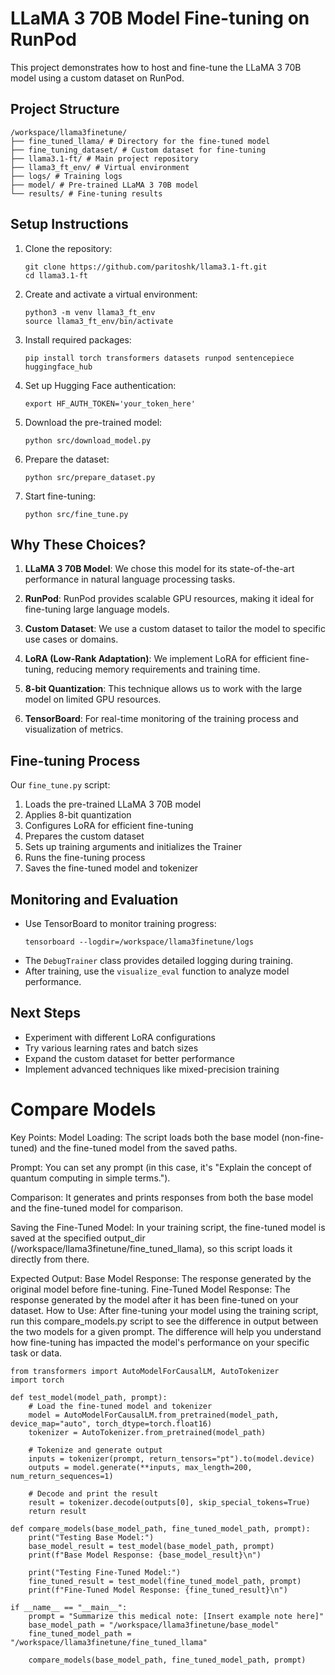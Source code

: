 # LLaMA 3 70B Model Fine-tuning on RunPod

This project demonstrates how to host and fine-tune the LLaMA 3 70B model using a custom dataset on RunPod.

## Project Structure
```
/workspace/llama3finetune/
├── fine_tuned_llama/ # Directory for the fine-tuned model
├── fine_tuning_dataset/ # Custom dataset for fine-tuning
├── llama3.1-ft/ # Main project repository
├── llama3_ft_env/ # Virtual environment
├── logs/ # Training logs
├── model/ # Pre-trained LLaMA 3 70B model
└── results/ # Fine-tuning results
```


## Setup Instructions

1. Clone the repository:
   ```
   git clone https://github.com/paritoshk/llama3.1-ft.git
   cd llama3.1-ft
   ```

2. Create and activate a virtual environment:
   ```
   python3 -m venv llama3_ft_env
   source llama3_ft_env/bin/activate
   ```

3. Install required packages:
   ```
   pip install torch transformers datasets runpod sentencepiece huggingface_hub
   ```

4. Set up Hugging Face authentication:
   ```
   export HF_AUTH_TOKEN='your_token_here'
   ```

5. Download the pre-trained model:
   ```
   python src/download_model.py
   ```

6. Prepare the dataset:
   ```
   python src/prepare_dataset.py
   ```

7. Start fine-tuning:
   ```
   python src/fine_tune.py
   ```

## Why These Choices?

1. **LLaMA 3 70B Model**: We chose this model for its state-of-the-art performance in natural language processing tasks.

2. **RunPod**: RunPod provides scalable GPU resources, making it ideal for fine-tuning large language models.

3. **Custom Dataset**: We use a custom dataset to tailor the model to specific use cases or domains.

4. **LoRA (Low-Rank Adaptation)**: We implement LoRA for efficient fine-tuning, reducing memory requirements and training time.

5. **8-bit Quantization**: This technique allows us to work with the large model on limited GPU resources.

6. **TensorBoard**: For real-time monitoring of the training process and visualization of metrics.

## Fine-tuning Process

Our `fine_tune.py` script:
1. Loads the pre-trained LLaMA 3 70B model
2. Applies 8-bit quantization
3. Configures LoRA for efficient fine-tuning
4. Prepares the custom dataset
5. Sets up training arguments and initializes the Trainer
6. Runs the fine-tuning process
7. Saves the fine-tuned model and tokenizer

## Monitoring and Evaluation

- Use TensorBoard to monitor training progress:
  ```
  tensorboard --logdir=/workspace/llama3finetune/logs
  ```
- The `DebugTrainer` class provides detailed logging during training.
- After training, use the `visualize_eval` function to analyze model performance.

## Next Steps

- Experiment with different LoRA configurations
- Try various learning rates and batch sizes
- Expand the custom dataset for better performance
- Implement advanced techniques like mixed-precision training

# Compare Models

Key Points:
Model Loading: The script loads both the base model (non-fine-tuned) and the fine-tuned model from the saved paths.

Prompt: You can set any prompt (in this case, it's "Explain the concept of quantum computing in simple terms.").

Comparison: It generates and prints responses from both the base model and the fine-tuned model for comparison.

Saving the Fine-Tuned Model: In your training script, the fine-tuned model is saved at the specified output_dir (/workspace/llama3finetune/fine_tuned_llama), so this script loads it directly from there.

Expected Output:
Base Model Response: The response generated by the original model before fine-tuning.
Fine-Tuned Model Response: The response generated by the model after it has been fine-tuned on your dataset.
How to Use:
After fine-tuning your model using the training script, run this compare_models.py script to see the difference in output between the two models for a given prompt. The difference will help you understand how fine-tuning has impacted the model's performance on your specific task or data.










```
from transformers import AutoModelForCausalLM, AutoTokenizer
import torch

def test_model(model_path, prompt):
    # Load the fine-tuned model and tokenizer
    model = AutoModelForCausalLM.from_pretrained(model_path, device_map="auto", torch_dtype=torch.float16)
    tokenizer = AutoTokenizer.from_pretrained(model_path)

    # Tokenize and generate output
    inputs = tokenizer(prompt, return_tensors="pt").to(model.device)
    outputs = model.generate(**inputs, max_length=200, num_return_sequences=1)
    
    # Decode and print the result
    result = tokenizer.decode(outputs[0], skip_special_tokens=True)
    return result

def compare_models(base_model_path, fine_tuned_model_path, prompt):
    print("Testing Base Model:")
    base_model_result = test_model(base_model_path, prompt)
    print(f"Base Model Response: {base_model_result}\n")

    print("Testing Fine-Tuned Model:")
    fine_tuned_result = test_model(fine_tuned_model_path, prompt)
    print(f"Fine-Tuned Model Response: {fine_tuned_result}\n")

if __name__ == "__main__":
    prompt = "Summarize this medical note: [Insert example note here]"
    base_model_path = "/workspace/llama3finetune/base_model"
    fine_tuned_model_path = "/workspace/llama3finetune/fine_tuned_llama"
    
    compare_models(base_model_path, fine_tuned_model_path, prompt)
```